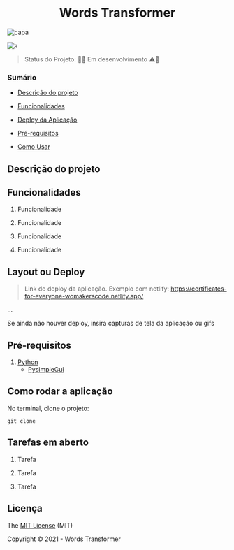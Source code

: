 <h1 align="center">Words Transformer</h1> 

![capa](https://user-images.githubusercontent.com/37752370/147155312-7d0cc3c6-ac87-41e4-b0b6-e2e820e920e1.png)

![a](https://img.shields.io/static/v1?label=python&message=3.8.8&color=blue&style=for-the-badge&logo=JS)


> Status do Projeto: 🚧👷‍ Em desenvolvimento ⚠️🚧 

### Sumário 

- [Descrição do projeto](#descrição-do-projeto)

- [Funcionalidades](#funcionalidades)

- [Deploy da Aplicação](#deploy-da-aplicação-dash)

- [Pré-requisitos](#pré-requisitos)

- [Como Usar](#como-usar)
 


## Descrição do projeto 

<p align="justify">
	
</p>

## Funcionalidades

1. Funcionalidade

2. Funcionalidade

3. Funcionalidade 

4. Funcionalidade 

## Layout ou Deploy

> Link do deploy da aplicação. Exemplo com netlify: https://certificates-for-everyone-womakerscode.netlify.app/

... 

Se ainda não houver deploy, insira capturas de tela da aplicação ou gifs

## Pré-requisitos

1. [Python](https://www.python.org/downloads/)
	- [PysimpleGui](https://pysimplegui.readthedocs.io/en/latest/)



## Como rodar a aplicação

No terminal, clone o projeto: 

```
git clone 
```

## Tarefas em aberto

1. Tarefa  

2. Tarefa 

3. Tarefa 

## Licença 

The [MIT License]() (MIT)

Copyright © 2021 - Words Transformer

                                                      

